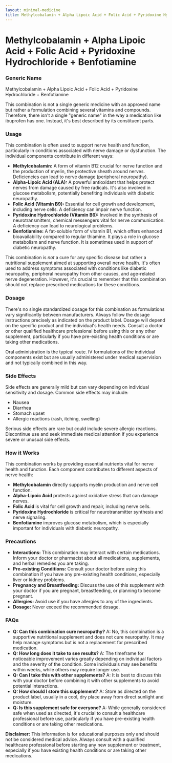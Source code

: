 ```yaml
---
layout: minimal-medicine
title: Methylcobalamin + Alpha Lipoic Acid + Folic Acid + Pyridoxine Hydrochloride + Benfotiamine
---
```


# Methylcobalamin + Alpha Lipoic Acid + Folic Acid + Pyridoxine Hydrochloride + Benfotiamine
### Generic Name
Methylcobalamin + Alpha Lipoic Acid + Folic Acid + Pyridoxine Hydrochloride + Benfotiamine


This combination is not a single generic medicine with an approved name but rather a formulation combining several vitamins and compounds.  Therefore, there isn't a single "generic name" in the way a medication like ibuprofen has one.  Instead, it's best described by its constituent parts.

### Usage

This combination is often used to support nerve health and function, particularly in conditions associated with nerve damage or dysfunction.  The individual components contribute in different ways:

* **Methylcobalamin:** A form of vitamin B12 crucial for nerve function and the production of myelin, the protective sheath around nerves. Deficiencies can lead to nerve damage (peripheral neuropathy).
* **Alpha-Lipoic Acid (ALA):** A powerful antioxidant that helps protect nerves from damage caused by free radicals. It's also involved in glucose metabolism, potentially benefiting individuals with diabetic neuropathy.
* **Folic Acid (Vitamin B9):**  Essential for cell growth and development, including nerve cells.  A deficiency can impair nerve function.
* **Pyridoxine Hydrochloride (Vitamin B6):** Involved in the synthesis of neurotransmitters, chemical messengers vital for nerve communication.  A deficiency can lead to neurological problems.
* **Benfotiamine:** A fat-soluble form of vitamin B1, which offers enhanced bioavailability compared to regular thiamine. It plays a role in glucose metabolism and nerve function. It is sometimes used in support of diabetic neuropathy.

This combination is *not* a cure for any specific disease but rather a nutritional supplement aimed at supporting overall nerve health.  It's often used to address symptoms associated with conditions like diabetic neuropathy, peripheral neuropathy from other causes, and age-related nerve degeneration.  However, it's crucial to remember that this combination should not replace prescribed medications for these conditions.


### Dosage

There's no single standardized dosage for this combination as formulations vary significantly between manufacturers.  Always follow the dosage instructions precisely as indicated on the product label.  Dosage will depend on the specific product and the individual's health needs. Consult a doctor or other qualified healthcare professional before using this or any other supplement, particularly if you have pre-existing health conditions or are taking other medications.

Oral administration is the typical route.  IV formulations of the individual components exist but are usually administered under medical supervision and not typically combined in this way.


### Side Effects

Side effects are generally mild but can vary depending on individual sensitivity and dosage.  Common side effects may include:

* Nausea
* Diarrhea
* Stomach upset
* Allergic reactions (rash, itching, swelling)

Serious side effects are rare but could include severe allergic reactions.  Discontinue use and seek immediate medical attention if you experience severe or unusual side effects.


### How it Works

This combination works by providing essential nutrients vital for nerve health and function.  Each component contributes to different aspects of nerve health:

* **Methylcobalamin** directly supports myelin production and nerve cell function.
* **Alpha-Lipoic Acid** protects against oxidative stress that can damage nerves.
* **Folic Acid** is vital for cell growth and repair, including nerve cells.
* **Pyridoxine Hydrochloride** is critical for neurotransmitter synthesis and nerve signaling.
* **Benfotiamine** improves glucose metabolism, which is especially important for individuals with diabetic neuropathy.


### Precautions

* **Interactions:** This combination may interact with certain medications.  Inform your doctor or pharmacist about all medications, supplements, and herbal remedies you are taking.
* **Pre-existing Conditions:** Consult your doctor before using this combination if you have any pre-existing health conditions, especially liver or kidney problems.
* **Pregnancy and Breastfeeding:**  Discuss the use of this supplement with your doctor if you are pregnant, breastfeeding, or planning to become pregnant.
* **Allergies:**  Avoid use if you have allergies to any of the ingredients.
* **Dosage:**  Never exceed the recommended dosage.


### FAQs

* **Q: Can this combination cure neuropathy?** A: No, this combination is a supportive nutritional supplement and does not cure neuropathy. It may help manage symptoms but is not a replacement for prescribed medication.
* **Q: How long does it take to see results?** A: The timeframe for noticeable improvement varies greatly depending on individual factors and the severity of the condition. Some individuals may see benefits within weeks, while others may require longer use.
* **Q: Can I take this with other supplements?** A: It is best to discuss this with your doctor before combining it with other supplements to avoid potential interactions.
* **Q: How should I store this supplement?** A: Store as directed on the product label, usually in a cool, dry place away from direct sunlight and moisture.
* **Q: Is this supplement safe for everyone?** A:  While generally considered safe when used as directed, it's crucial to consult a healthcare professional before use, particularly if you have pre-existing health conditions or are taking other medications.


**Disclaimer:** This information is for educational purposes only and should not be considered medical advice. Always consult with a qualified healthcare professional before starting any new supplement or treatment, especially if you have existing health conditions or are taking other medications.
